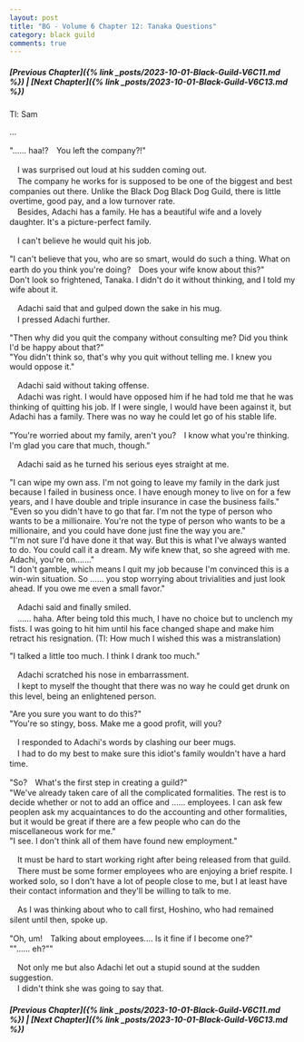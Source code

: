 ```yaml
---
layout: post
title: "BG - Volume 6 Chapter 12: Tanaka Questions"
category: black guild
comments: true
---
```


##### [Previous Chapter]({% link _posts/2023-10-01-Black-Guild-V6C11.md %}) \| [Next Chapter]({% link _posts/2023-10-01-Black-Guild-V6C13.md %})



Tl: Sam

…


"...... haa!?　You left the company?!"

　I was surprised out loud at his sudden coming out.   
　The company he works for is supposed to be one of the biggest and best companies out there. Unlike the Black Dog Black Dog Guild, there is little overtime, good pay, and a low turnover rate.   
　Besides, Adachi has a family. He has a beautiful wife and a lovely daughter. It's a picture-perfect family.

　I can't believe he would quit his job.

"I can't believe that you, who are so smart, would do such a thing. What on earth do you think you're doing?　Does your wife know about this?"    
Don't look so frightened, Tanaka. I didn't do it without thinking, and I told my wife about it.
<!--more-->

　Adachi said that and gulped down the sake in his mug.   
　I pressed Adachi further.

"Then why did you quit the company without consulting me? Did you think I'd be happy about that?"    
"You didn't think so, that's why you quit without telling me. I knew you would oppose it."

　Adachi said without taking offense.   
　Adachi was right. I would have opposed him if he had told me that he was thinking of quitting his job. If I were single, I would have been against it, but Adachi has a family. There was no way he could let go of his stable life.

"You're worried about my family, aren't you?　I know what you're thinking. I'm glad you care that much, though."

　Adachi said as he turned his serious eyes straight at me.

"I can wipe my own ass. I'm not going to leave my family in the dark just because I failed in business once. I have enough money to live on for a few years, and I have double and triple insurance in case the business fails."   
"Even so you didn't have to go that far. I'm not the type of person who wants to be a millionaire. You're not the type of person who wants to be a millionaire, and you could have done just fine the way you are."   
"I'm not sure I'd have done it that way. But this is what I've always wanted to do. You could call it a dream. My wife knew that, so she agreed with me.
Adachi, you're on......."    
"I don't gamble, which means I quit my job because I'm convinced this is a win-win situation. So ...... you stop worrying about trivialities and just look ahead. If you owe me even a small favor."

　Adachi said and finally smiled.   
　...... haha. After being told this much, I have no choice but to unclench my fists. I was going to hit him until his face changed shape and make him retract his resignation. (Tl: How much I wished this was a mistranslation)

"I talked a little too much. I think I drank too much."

　Adachi scratched his nose in embarrassment.   
　I kept to myself the thought that there was no way he could get drunk on this level, being an enlightened person.

"Are you sure you want to do this?"   
"You're so stingy, boss. Make me a good profit, will you?

　I responded to Adachi's words by clashing our beer mugs.   
　I had to do my best to make sure this idiot's family wouldn't have a hard time.

"So?　What's the first step in creating a guild?"   
"We've already taken care of all the complicated formalities. The rest is to decide whether or not to add an office and ...... employees. I can ask few peoplen ask my acquaintances to do the accounting and other formalities, but it would be great if there are a few people who can do the miscellaneous work for me."   
"I see.  I don't think all of them have found new employment."

　It must be hard to start working right after being released from that guild.   
　There must be some former employees who are enjoying a brief respite. I worked solo, so I don't have a lot of people close to me, but I at least have their contact information and they'll be willing to talk to me.

　As I was thinking about who to call first, Hoshino, who had remained silent until then, spoke up.

"Oh, um!　Talking about employees.... Is it fine if I become one?"    
""...... eh?""

　Not only me but also Adachi let out a stupid sound at the sudden suggestion.   
　I didn't think she was going to say that.


##### [Previous Chapter]({% link _posts/2023-10-01-Black-Guild-V6C11.md %}) \| [Next Chapter]({% link _posts/2023-10-01-Black-Guild-V6C13.md %})
